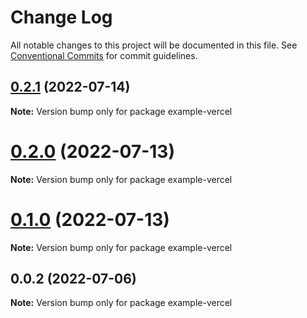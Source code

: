 # Change Log

All notable changes to this project will be documented in this file.
See [Conventional Commits](https://conventionalcommits.org) for commit guidelines.

## [0.2.1](https://github.com/pixelass/pforte/compare/v0.2.0...v0.2.1) (2022-07-14)

**Note:** Version bump only for package example-vercel

# [0.2.0](https://github.com/pixelass/pforte/compare/v0.1.0...v0.2.0) (2022-07-13)

**Note:** Version bump only for package example-vercel

# [0.1.0](https://github.com/pixelass/pforte/compare/v0.0.2...v0.1.0) (2022-07-13)

**Note:** Version bump only for package example-vercel

## 0.0.2 (2022-07-06)

**Note:** Version bump only for package example-vercel
